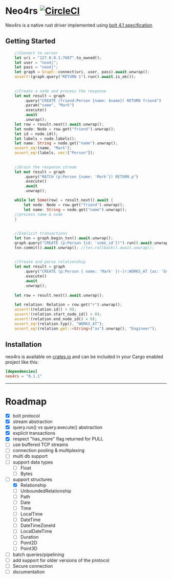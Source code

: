 # Neo4rs [![CircleCI](https://circleci.com/gh/yehohanan7/neo4rs.svg?style=shield&circle-token=6537a33de9b96ea8f26a2732b9ca6ef95ab3762b)](https://circleci.com/gh/yehohanan7/neo4rs)

Neo4rs is a native rust driver implemented using [bolt 4.1 specification](https://7687.org/bolt/bolt-protocol-message-specification-4.html#version-41)


## Getting Started


```rust    
    //Connect to server
    let uri = "127.0.0.1:7687".to_owned();
    let user = "neo4j";
    let pass = "neo4j";
    let graph = Graph::connect(uri, user, pass).await.unwrap();
    assert!(graph.query("RETURN 1").run().await.is_ok());
    
    
    //Create a node and process the response
    let mut result = graph
        .query("CREATE (friend:Person {name: $name}) RETURN friend")
        .param("name", "Mark")
        .execute()
        .await
        .unwrap();
    let row = result.next().await.unwrap();
    let node: Node = row.get("friend").unwrap();
    let id = node.id();
    let labels = node.labels();
    let name: String = node.get("name").unwrap();
    assert_eq!(name, "Mark");
    assert_eq!(labels, vec!["Person"]);
    
    
    //Drain the response stream
    let mut result = graph
        .query("MATCH (p:Person {name: 'Mark'}) RETURN p")
        .execute()
        .await
        .unwrap();

    while let Some(row) = result.next().await {
        let node: Node = row.get("friend").unwrap();
        let name: String = node.get("name").unwrap();
	//process name & node
    }
    
    
    //Explicit transactions
    let txn = graph.begin_txn().await.unwrap();
    graph.query("CREATE (p:Person {id: 'some_id'})").run().await.unwrap();
    txn.commit().await.unwrap(); //txn.rollback().await.unwrap();
    
    
    //Create and parse relationship
    let mut result = graph
        .query("CREATE (p:Person { name: 'Mark' })-[r:WORKS_AT {as: 'Engineer'}]->(neo) RETURN r")
        .execute()
        .await
        .unwrap();
	
    let row = result.next().await.unwrap();
    
    let relation: Relation = row.get("r").unwrap();
    assert!(relation.id() > 0);
    assert!(relation.start_node_id() > 0);
    assert!(relation.end_node_id() > 0);
    assert_eq!(relation.typ(), "WORKS_AT");
    assert_eq!(relation.get::<String>("as").unwrap(), "Engineer");
```



## Installation
neo4rs is available on [crates.io](https://crates.io/crates/neo4rs) and can be included in your Cargo enabled project like this:

```toml
[dependencies]
neo4rs = "0.1.1"
```

---

# Roadmap
- [x] bolt protocol
- [x] stream abstraction
- [x] query.run() vs query.execute() abstraction
- [x] explicit transactions
- [x] respect "has_more" flag returned for PULL
- [ ] use buffered TCP streams
- [ ] connection pooling & multiplexing
- [ ] multi db support
- [ ] support data types
	- [ ] Float
	- [ ] Bytes
- [ ] support structures
	- [X] Relationship
	- [ ] UnboundedRelationship
	- [ ] Path
	- [ ] Date
	- [ ] Time
	- [ ] LocalTime
	- [ ] DateTime
	- [ ] DateTimeZoneId
	- [ ] LocalDateTime
	- [ ] Duration
	- [ ] Point2D
	- [ ] Point3D
- [ ] batch queries/pipelining
- [ ] add support for older versions of the protocol
- [ ] Secure connection
- [ ] documentation
